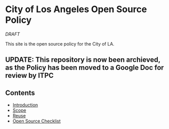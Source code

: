 # City of Los Angeles Open Source Policy 

*DRAFT* 

This site is the open source policy for the City of LA. 

## UPDATE: This repository is now been archieved, as the Policy has been moved to a Google Doc for review by ITPC 

## Contents 

* [Introduction](./pages/introduction.md)
* [Scope](./pages/scope.md)
* [Reuse](./pages/reuse.md)
* [Open Source Checklist](./pages/checklist.md)
